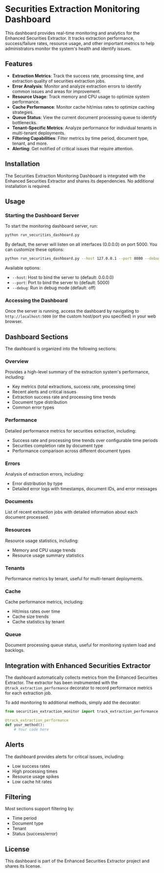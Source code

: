 # Securities Extraction Monitoring Dashboard

This dashboard provides real-time monitoring and analytics for the Enhanced Securities Extractor. It tracks extraction performance, success/failure rates, resource usage, and other important metrics to help administrators monitor the system's health and identify issues.

## Features

- **Extraction Metrics**: Track the success rate, processing time, and extraction quality of securities extraction jobs.
- **Error Analysis**: Monitor and analyze extraction errors to identify common issues and areas for improvement.
- **Resource Usage**: Track memory and CPU usage to optimize system performance.
- **Cache Performance**: Monitor cache hit/miss rates to optimize caching strategies.
- **Queue Status**: View the current document processing queue to identify bottlenecks.
- **Tenant-Specific Metrics**: Analyze performance for individual tenants in multi-tenant deployments.
- **Filtering Capabilities**: Filter metrics by time period, document type, tenant, and more.
- **Alerting**: Get notified of critical issues that require attention.

## Installation

The Securities Extraction Monitoring Dashboard is integrated with the Enhanced Securities Extractor and shares its dependencies. No additional installation is required.

## Usage

### Starting the Dashboard Server

To start the monitoring dashboard server, run:

```bash
python run_securities_dashboard.py
```

By default, the server will listen on all interfaces (0.0.0.0) on port 5000. You can customize these options:

```bash
python run_securities_dashboard.py --host 127.0.0.1 --port 8080 --debug
```

Available options:

- `--host`: Host to bind the server to (default: 0.0.0.0)
- `--port`: Port to bind the server to (default: 5000)
- `--debug`: Run in debug mode (default: off)

### Accessing the Dashboard

Once the server is running, access the dashboard by navigating to `http://localhost:5000` (or the custom host/port you specified) in your web browser.

## Dashboard Sections

The dashboard is organized into the following sections:

### Overview

Provides a high-level summary of the extraction system's performance, including:
- Key metrics (total extractions, success rate, processing time)
- Recent alerts and critical issues
- Extraction success rate and processing time trends
- Document type distribution
- Common error types

### Performance

Detailed performance metrics for securities extraction, including:
- Success rate and processing time trends over configurable time periods
- Securities completion rate by document type
- Performance comparison across different document types

### Errors

Analysis of extraction errors, including:
- Error distribution by type
- Detailed error logs with timestamps, document IDs, and error messages

### Documents

List of recent extraction jobs with detailed information about each document processed.

### Resources

Resource usage statistics, including:
- Memory and CPU usage trends
- Resource usage summary statistics

### Tenants

Performance metrics by tenant, useful for multi-tenant deployments.

### Cache

Cache performance metrics, including:
- Hit/miss rates over time
- Cache size trends
- Cache statistics by tenant

### Queue

Document processing queue status, useful for monitoring system load and backlogs.

## Integration with Enhanced Securities Extractor

The dashboard automatically collects metrics from the Enhanced Securities Extractor. The extractor has been instrumented with the `@track_extraction_performance` decorator to record performance metrics for each extraction job.

To add monitoring to additional methods, simply add the decorator:

```python
from securities_extraction_monitor import track_extraction_performance

@track_extraction_performance
def your_method():
    # Your code here
```

## Alerts

The dashboard provides alerts for critical issues, including:
- Low success rates
- High processing times
- Resource usage spikes
- Low cache hit rates

## Filtering

Most sections support filtering by:
- Time period
- Document type
- Tenant
- Status (success/error)

## License

This dashboard is part of the Enhanced Securities Extractor project and shares its license.